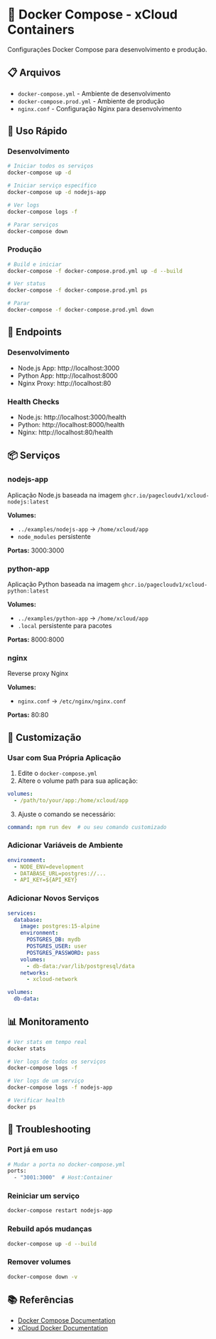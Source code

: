 # 🐳 Docker Compose - xCloud Containers

Configurações Docker Compose para desenvolvimento e produção.

## 📋 Arquivos

- `docker-compose.yml` - Ambiente de desenvolvimento
- `docker-compose.prod.yml` - Ambiente de produção
- `nginx.conf` - Configuração Nginx para desenvolvimento

## 🚀 Uso Rápido

### Desenvolvimento

```bash
# Iniciar todos os serviços
docker-compose up -d

# Iniciar serviço específico
docker-compose up -d nodejs-app

# Ver logs
docker-compose logs -f

# Parar serviços
docker-compose down
```

### Produção

```bash
# Build e iniciar
docker-compose -f docker-compose.prod.yml up -d --build

# Ver status
docker-compose -f docker-compose.prod.yml ps

# Parar
docker-compose -f docker-compose.prod.yml down
```

## 🔌 Endpoints

### Desenvolvimento

- Node.js App: http://localhost:3000
- Python App: http://localhost:8000
- Nginx Proxy: http://localhost:80

### Health Checks

- Node.js: http://localhost:3000/health
- Python: http://localhost:8000/health
- Nginx: http://localhost:80/health

## 📦 Serviços

### nodejs-app

Aplicação Node.js baseada na imagem `ghcr.io/pagecloudv1/xcloud-nodejs:latest`

**Volumes:**
- `../examples/nodejs-app` → `/home/xcloud/app`
- `node_modules` persistente

**Portas:** 3000:3000

### python-app

Aplicação Python baseada na imagem `ghcr.io/pagecloudv1/xcloud-python:latest`

**Volumes:**
- `../examples/python-app` → `/home/xcloud/app`
- `.local` persistente para pacotes

**Portas:** 8000:8000

### nginx

Reverse proxy Nginx

**Volumes:**
- `nginx.conf` → `/etc/nginx/nginx.conf`

**Portas:** 80:80

## 🔧 Customização

### Usar com Sua Própria Aplicação

1. Edite o `docker-compose.yml`
2. Altere o volume path para sua aplicação:

```yaml
volumes:
  - /path/to/your/app:/home/xcloud/app
```

3. Ajuste o comando se necessário:

```yaml
command: npm run dev  # ou seu comando customizado
```

### Adicionar Variáveis de Ambiente

```yaml
environment:
  - NODE_ENV=development
  - DATABASE_URL=postgres://...
  - API_KEY=${API_KEY}
```

### Adicionar Novos Serviços

```yaml
services:
  database:
    image: postgres:15-alpine
    environment:
      POSTGRES_DB: mydb
      POSTGRES_USER: user
      POSTGRES_PASSWORD: pass
    volumes:
      - db-data:/var/lib/postgresql/data
    networks:
      - xcloud-network

volumes:
  db-data:
```

## 📊 Monitoramento

```bash
# Ver stats em tempo real
docker stats

# Ver logs de todos os serviços
docker-compose logs -f

# Ver logs de um serviço
docker-compose logs -f nodejs-app

# Verificar health
docker ps
```

## 🐛 Troubleshooting

### Port já em uso

```bash
# Mudar a porta no docker-compose.yml
ports:
  - "3001:3000"  # Host:Container
```

### Reiniciar um serviço

```bash
docker-compose restart nodejs-app
```

### Rebuild após mudanças

```bash
docker-compose up -d --build
```

### Remover volumes

```bash
docker-compose down -v
```

## 📚 Referências

- [Docker Compose Documentation](https://docs.docker.com/compose/)
- [xCloud Docker Documentation](../DOCKER.md)

